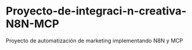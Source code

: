 # Proyecto-de-integraci-n-creativa-N8N-MCP
Proyecto de automatización de marketing implementando N8N y MCP
